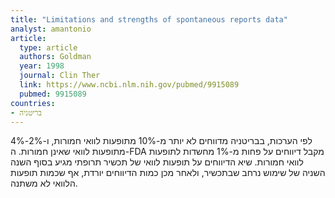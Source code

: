 ```yaml
---
title: "Limitations and strengths of spontaneous reports data"
analyst: amantonio
article:
  type: article
  authors: Goldman
  year: 1998
  journal: Clin Ther
  link: https://www.ncbi.nlm.nih.gov/pubmed/9915089
  pubmed: 9915089
countries:
- בריטניה
---
```


לפי הערכות, בבריטניה מדווחים לא יותר מ-10% מתופעות לוואי חמורות, ו-2%-4% מתופעות לוואי שאינן חמורות.
ה-FDA מקבל דיווחים על פחות מ-1% מחשדות לתופעות לוואי חמורות. שיא הדיווחים על תופעות לוואי של תכשיר תרופתי מגיע בסוף השנה השניה של שימוש נרחב שבתכשיר, ולאחר מכן כמות הדיווחים יורדת, אף שכמות תופעות הלוואי לא משתנה.
